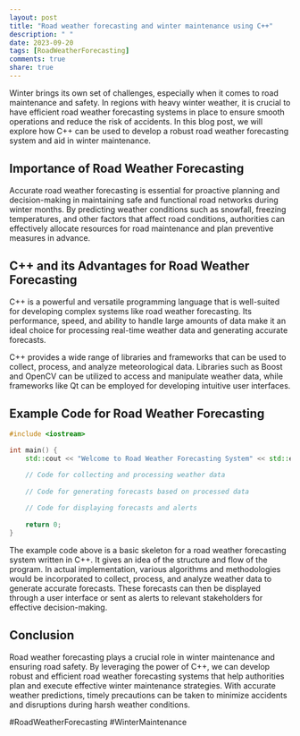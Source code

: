 ```yaml
---
layout: post
title: "Road weather forecasting and winter maintenance using C++"
description: " "
date: 2023-09-20
tags: [RoadWeatherForecasting]
comments: true
share: true
---
```


Winter brings its own set of challenges, especially when it comes to road maintenance and safety. In regions with heavy winter weather, it is crucial to have efficient road weather forecasting systems in place to ensure smooth operations and reduce the risk of accidents. In this blog post, we will explore how C++ can be used to develop a robust road weather forecasting system and aid in winter maintenance.

## Importance of Road Weather Forecasting

Accurate road weather forecasting is essential for proactive planning and decision-making in maintaining safe and functional road networks during winter months. By predicting weather conditions such as snowfall, freezing temperatures, and other factors that affect road conditions, authorities can effectively allocate resources for road maintenance and plan preventive measures in advance.

## C++ and its Advantages for Road Weather Forecasting

C++ is a powerful and versatile programming language that is well-suited for developing complex systems like road weather forecasting. Its performance, speed, and ability to handle large amounts of data make it an ideal choice for processing real-time weather data and generating accurate forecasts.

C++ provides a wide range of libraries and frameworks that can be used to collect, process, and analyze meteorological data. Libraries such as Boost and OpenCV can be utilized to access and manipulate weather data, while frameworks like Qt can be employed for developing intuitive user interfaces.

## Example Code for Road Weather Forecasting

```cpp
#include <iostream>

int main() {
    std::cout << "Welcome to Road Weather Forecasting System" << std::endl;

    // Code for collecting and processing weather data
    
    // Code for generating forecasts based on processed data
    
    // Code for displaying forecasts and alerts
    
    return 0;
}
```

The example code above is a basic skeleton for a road weather forecasting system written in C++. It gives an idea of the structure and flow of the program. In actual implementation, various algorithms and methodologies would be incorporated to collect, process, and analyze weather data to generate accurate forecasts. These forecasts can then be displayed through a user interface or sent as alerts to relevant stakeholders for effective decision-making.

## Conclusion

Road weather forecasting plays a crucial role in winter maintenance and ensuring road safety. By leveraging the power of C++, we can develop robust and efficient road weather forecasting systems that help authorities plan and execute effective winter maintenance strategies. With accurate weather predictions, timely precautions can be taken to minimize accidents and disruptions during harsh weather conditions.

#RoadWeatherForecasting #WinterMaintenance